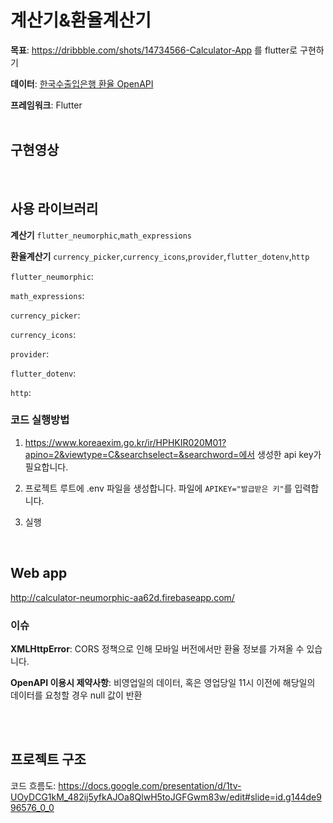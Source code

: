 # 계산기&환율계산기  
**목표**: https://dribbble.com/shots/14734566-Calculator-App 를 flutter로 구현하기

**데이터**: [한국수출입은행 환율 OpenAPI](https://www.koreaexim.go.kr/ir/HPHKIR020M01?apino=2&viewtype=C&searchselect=&searchword=)

**프레임워크**: Flutter
<br/>
<br/>

## 구현영상
<br/>

## 사용 라이브러리
  **계산기**
    `flutter_neumorphic`,`math_expressions`
    
  **환율계산기**
   `currency_picker`,`currency_icons`,`provider`,`flutter_dotenv`,`http`

   `flutter_neumorphic`:
   
   `math_expressions`:
   
   `currency_picker`:
   
   `currency_icons`:
   
   `provider`:
   
   `flutter_dotenv`:
   
   `http`:
   
  ### 코드 실행방법
  1. https://www.koreaexim.go.kr/ir/HPHKIR020M01?apino=2&viewtype=C&searchselect=&searchword=에서 생성한 api key가 필요합니다.

  2. 프로젝트 루트에 .env 파일을 생성합니다. 파일에 `APIKEY="발급받은 키"`를 입력합니다.
  
  3. 실행
<br/>

## Web app
http://calculator-neumorphic-aa62d.firebaseapp.com/

  ### 이슈
  **XMLHttpError**:
  CORS 정책으로 인해 모바일 버전에서만 환율 정보를 가져올 수 있습니다.
  
  **OpenAPI 이용시 제약사항**:
  비영업일의 데이터, 혹은 영업당일 11시 이전에 해당일의 데이터를 요청할 경우 null 값이 반환

<br/>
<br/>

## 프로젝트 구조
코드 흐름도: https://docs.google.com/presentation/d/1tv-UOyDCG1kM_482ij5yfkAJOa8QlwH5toJGFGwm83w/edit#slide=id.g144de996576_0_0
